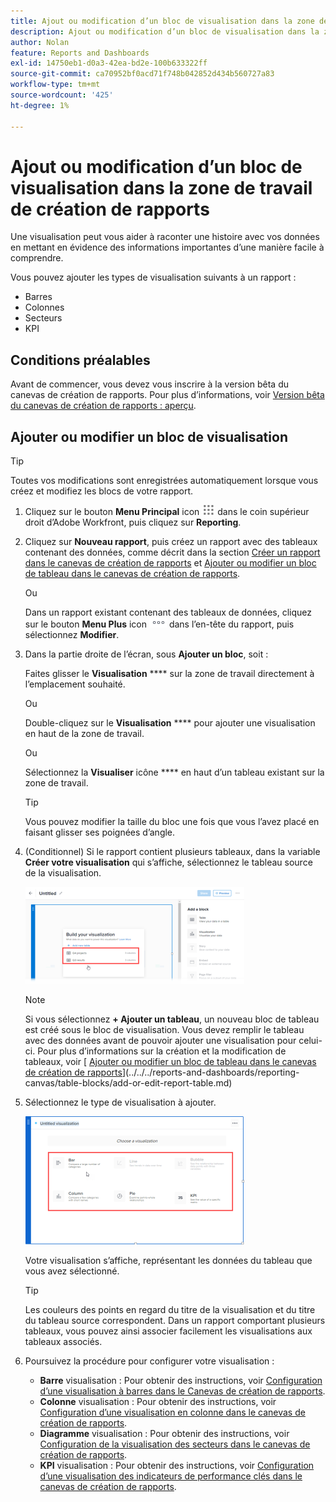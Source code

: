 ```yaml
---
title: Ajout ou modification d’un bloc de visualisation dans la zone de travail de création de rapports
description: Ajout ou modification d’un bloc de visualisation dans la zone de travail de création de rapports
author: Nolan
feature: Reports and Dashboards
exl-id: 14750eb1-d0a3-42ea-bd2e-100b633322ff
source-git-commit: ca70952bf0acd71f748b042852d434b560727a83
workflow-type: tm+mt
source-wordcount: '425'
ht-degree: 1%

---
```



# Ajout ou modification d’un bloc de visualisation dans la zone de travail de création de rapports

Une visualisation peut vous aider à raconter une histoire avec vos données en mettant en évidence des informations importantes d’une manière facile à comprendre.

Vous pouvez ajouter les types de visualisation suivants à un rapport :

* Barres
* Colonnes
* Secteurs
* KPI

## Conditions préalables

Avant de commencer, vous devez vous inscrire à la version bêta du canevas de création de rapports. Pour plus d’informations, voir [Version bêta du canevas de création de rapports : aperçu](/help/quicksilver/product-announcements/betas/canvas-dashboards-beta/reporting-canvas-beta-overview.md).

## Ajouter ou modifier un bloc de visualisation

>[!TIP]
>
>Toutes vos modifications sont enregistrées automatiquement lorsque vous créez et modifiez les blocs de votre rapport.

1. Cliquez sur le bouton **Menu Principal** icon ![](assets/main-menu-icon.png) dans le coin supérieur droit d’Adobe Workfront, puis cliquez sur **Reporting**.
1. Cliquez sur **Nouveau rapport**, puis créez un rapport avec des tableaux contenant des données, comme décrit dans la section [Créer un rapport dans le canevas de création de rapports](../../../reports-and-dashboards/reporting-canvas/manage-reports/build-report.md) et [Ajouter ou modifier un bloc de tableau dans le canevas de création de rapports](../../../reports-and-dashboards/reporting-canvas/table-blocks/add-or-edit-report-table.md).

   Ou

   Dans un rapport existant contenant des tableaux de données, cliquez sur le bouton **Menu Plus** icon ![](assets/more-icon.png) dans l’en-tête du rapport, puis sélectionnez **Modifier**.

1. Dans la partie droite de l’écran, sous **Ajouter un bloc**, soit :

   Faites glisser le **Visualisation** **** sur la zone de travail directement à l’emplacement souhaité.

   Ou

   Double-cliquez sur le **Visualisation** **** pour ajouter une visualisation en haut de la zone de travail.

   Ou

   Sélectionnez la **Visualiser** icône **** en haut d’un tableau existant sur la zone de travail.

   >[!TIP]
   >
   >Vous pouvez modifier la taille du bloc une fois que vous l’avez placé en faisant glisser ses poignées d’angle.

1. (Conditionnel) Si le rapport contient plusieurs tableaux, dans la variable **Créer votre visualisation** qui s’affiche, sélectionnez le tableau source de la visualisation.

   ![](assets/select-table-on-vis-350x155.png)

   >[!NOTE]
   >
   >Si vous sélectionnez **+ Ajouter un tableau**, un nouveau bloc de tableau est créé sous le bloc de visualisation. Vous devez remplir le tableau avec des données avant de pouvoir ajouter une visualisation pour celui-ci. Pour plus d’informations sur la création et la modification de tableaux, voir [ [Ajouter ou modifier un bloc de tableau dans le canevas de création de rapports](../../../reports-and-dashboards/reporting-canvas/table-blocks/add-or-edit-report-table.md)](../../../reports-and-dashboards/reporting-canvas/table-blocks/add-or-edit-report-table.md)

1. Sélectionnez le type de visualisation à ajouter.

   ![](assets/select-vis-type-350x205.png)

   Votre visualisation s’affiche, représentant les données du tableau que vous avez sélectionné.

   >[!TIP]
   >
   >Les couleurs des points en regard du titre de la visualisation et du titre du tableau source correspondent. Dans un rapport comportant plusieurs tableaux, vous pouvez ainsi associer facilement les visualisations aux tableaux associés.

1. Poursuivez la procédure pour configurer votre visualisation :

   * **Barre** visualisation : Pour obtenir des instructions, voir [Configuration d’une visualisation à barres dans le Canevas de création de rapports](../../../reports-and-dashboards/reporting-canvas/visualization-blocks/configure-bar-visualization.md#bar).
   * **Colonne** visualisation : Pour obtenir des instructions, voir [Configuration d’une visualisation en colonne dans le canevas de création de rapports](../../../reports-and-dashboards/reporting-canvas/visualization-blocks/configure-column-visualization.md).
   * **Diagramme** visualisation : Pour obtenir des instructions, voir [Configuration de la visualisation des secteurs dans le canevas de création de rapports](../../../reports-and-dashboards/reporting-canvas/visualization-blocks/configure-pie-visualization.md).
   * **KPI** visualisation : Pour obtenir des instructions, voir [Configuration d’une visualisation des indicateurs de performance clés dans le canevas de création de rapports](../../../reports-and-dashboards/reporting-canvas/visualization-blocks/configure-kpi-visualization.md).
